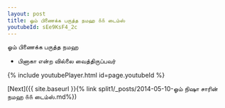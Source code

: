```yaml
---
layout: post
title: ஓம் பிணைக்க பருத்த நமஹ ௧௧ டைம்ஸ்
youtubeId: sEe9KsF4_2c
---
```

 
 
 ஓம் பிணைக்க பருத்த நமஹ  
 
 -  பினாகா என்ற வில்லை வைத்திருப்பவர் 
 
  
 
  
 
 
 
 
 
 


{% include youtubePlayer.html id=page.youtubeId %}
 
[Next]({{ site.baseurl }}{% link  split1/_posts/2014-05-10-ஓம் நிஷா சாரின் நமஹ ௧௧ டைம்ஸ்.md%})
 
